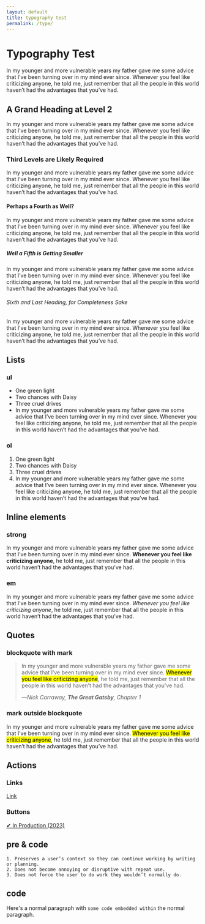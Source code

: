 ```yaml
---
layout: default
title: typography test
permalink: /type/
---
```


# Typography Test

In my younger and more vulnerable years my father gave me some advice that I’ve been turning over in my mind ever since. Whenever you feel like criticizing anyone, he told me, just remember that all the people in this world haven’t had the advantages that you’ve had.

## A Grand Heading at Level 2

In my younger and more vulnerable years my father gave me some advice that I’ve been turning over in my mind ever since. Whenever you feel like criticizing anyone, he told me, just remember that all the people in this world haven’t had the advantages that you’ve had.

### Third Levels are Likely Required

In my younger and more vulnerable years my father gave me some advice that I’ve been turning over in my mind ever since. Whenever you feel like criticizing anyone, he told me, just remember that all the people in this world haven’t had the advantages that you’ve had.

#### Perhaps a Fourth as Well?

In my younger and more vulnerable years my father gave me some advice that I’ve been turning over in my mind ever since. Whenever you feel like criticizing anyone, he told me, just remember that all the people in this world haven’t had the advantages that you’ve had.

##### Well a Fifth is Getting Smaller

In my younger and more vulnerable years my father gave me some advice that I’ve been turning over in my mind ever since. Whenever you feel like criticizing anyone, he told me, just remember that all the people in this world haven’t had the advantages that you’ve had.

###### Sixth and Last Heading, for Completeness Sake

In my younger and more vulnerable years my father gave me some advice that I’ve been turning over in my mind ever since. Whenever you feel like criticizing anyone, he told me, just remember that all the people in this world haven’t had the advantages that you’ve had.





## Lists

### ul

<ul>
  <li>One green light</li>
  <li>Two chances with Daisy</li>
  <li>Three cruel drives</li>
  <li>
    In my younger and more vulnerable years my father gave me some advice that I’ve been turning over in my mind ever since. Whenever you feel like criticizing anyone, he told me, just remember that all the people in this world haven’t had the advantages that you’ve had.
  </li>
</ul>

### ol

<ol>
  <li>One green light</li>
  <li>Two chances with Daisy</li>
  <li>Three cruel drives</li>
  <li>
    In my younger and more vulnerable years my father gave me some advice that I’ve been turning over in my mind ever since. Whenever you feel like criticizing anyone, he told me, just remember that all the people in this world haven’t had the advantages that you’ve had.
  </li>
</ol>



## Inline elements

### strong

<p>
  In my younger and more vulnerable years my father gave me some advice that I’ve been turning over in my mind ever since. <strong>Whenever you feel like criticizing anyone</strong>, he told me, just remember that all the people in this world haven’t had the advantages that you’ve had.
</p>

### em

<p>
In my younger and more vulnerable years my father gave me some advice that I’ve been turning over in my mind ever since. <em>Whenever you feel like criticizing anyone</em>, he told me, just remember that all the people in this world haven’t had the advantages that you’ve had.
</p>





## Quotes

### blockquote with mark

<blockquote cite="https://www.linkedin.com/in/jimlane/">
  <p>
    In my younger and more vulnerable years my father gave me some advice that I’ve been turning over in my mind ever since. <mark>Whenever you feel like criticizing anyone</mark>, he told me, just remember that all the people in this world haven’t had the advantages that you’ve had.
  </p>
  <cite>&mdash;Nick Carraway, <strong>The Great Gatsby</strong>, Chapter 1</cite>
</blockquote>

### mark outside blockquote

<p>
  In my younger and more vulnerable years my father gave me some advice that I’ve been turning over in my mind ever since. <mark>Whenever you feel like criticizing anyone</mark>, he told me, just remember that all the people in this world haven’t had the advantages that you’ve had.
</p>



## Actions

### Links

<a href="#">Link</a>

### Buttons

<a href="https://www.okta.com/products/device-access/" type="button" class="btn btn-success" target="_blank">✔ In Production (2023)</a>



## pre & code

<pre><code>1. Preserves a user’s context so they can continue working by writing or planning.
2. Does not become annoying or disruptive with repeat use.
3. Does not force the user to do work they wouldn’t normally do.
</code></pre>

## code

<p>
  Here's a normal paragraph with <code>some code embedded within</code> the normal paragraph.
</p>
